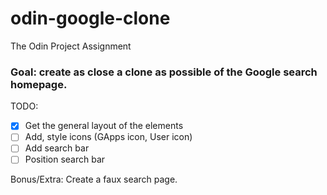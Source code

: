 # odin-google-clone
The Odin Project Assignment

### Goal: create as close a clone as possible of the Google search homepage.

TODO:
- [x] Get the general layout of the elements
- [ ] Add, style icons (GApps icon, User icon)
- [ ] Add search bar
- [ ] Position search bar

Bonus/Extra: Create a faux search page.